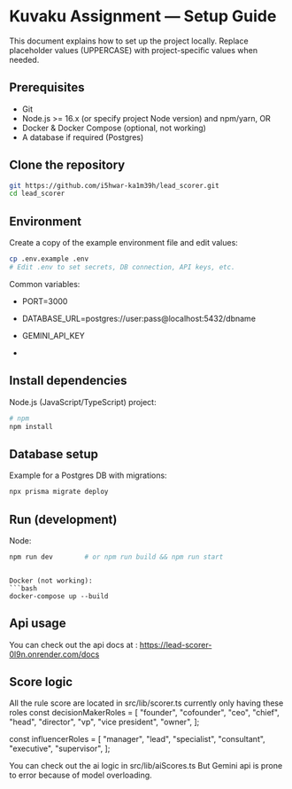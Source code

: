# Kuvaku Assignment — Setup Guide

This document explains how to set up the project locally. Replace placeholder values (UPPERCASE) with project-specific values when needed.

## Prerequisites
- Git
- Node.js >= 16.x (or specify project Node version) and npm/yarn, OR
- Docker & Docker Compose (optional, not working)
- A database if required (Postgres)

## Clone the repository
```bash
git https://github.com/i5hwar-ka1m39h/lead_scorer.git
cd lead_scorer
```

## Environment
Create a copy of the example environment file and edit values:
```bash
cp .env.example .env
# Edit .env to set secrets, DB connection, API keys, etc.
```

Common variables:
- PORT=3000
- DATABASE_URL=postgres://user:pass@localhost:5432/dbname
- GEMINI_API_KEY

- 

## Install dependencies

Node.js (JavaScript/TypeScript) project:
```bash
# npm
npm install

```



## Database setup 
Example for a Postgres DB with migrations:
```bash
npx prisma migrate deploy
```


## Run (development)
Node:
```bash
npm run dev        # or npm run build && npm run start
```

```

Docker (not working):
```bash
docker-compose up --build
```

## Api usage 
You can check out the api docs at : https://lead-scorer-0l9n.onrender.com/docs

## Score logic
All the rule score are located in src/lib/scorer.ts
currently only having these roles const decisionMakerRoles = [
  "founder",
  "cofounder",
  "ceo",
  "chief",
  "head",
  "director",
  "vp",
  "vice president",
  "owner",
];

const influencerRoles = [
  "manager",
  "lead",
  "specialist",
  "consultant",
  "executive",
  "supervisor",
];

You can check out the ai logic in src/lib/aiScores.ts
But Gemini api is prone to error because of model overloading.
